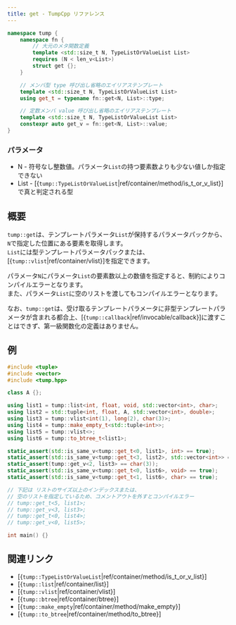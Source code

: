 ```yaml
---
title: get - TumpCpp リファレンス
---
```


```cpp
namespace tump {
    namespace fn {
        // 大元のメタ関数定義
        template <std::size_t N, TypeListOrValueList List>
        requires (N < len_v<List>)
        struct get {};
    }

    // メンバ型 type 呼び出し省略のエイリアステンプレート
    template <std::size_t N, TypeListOrValueList List>
    using get_t = typename fn::get<N, List>::type;

    // 定数メンバ value 呼び出し省略のエイリアステンプレート
    template <std::size_t N, TypeListOrValueList List>
    constexpr auto get_v = fn::get<N, List>::value;
}
```

### パラメータ

- N - 符号なし整数値。パラメータ`List`の持つ要素数よりも少ない値しか指定できない
- List - [{`tump::TypeListOrValueList`|ref/container/method/is_t_or_v_list}]で真と判定される型

## 概要

`tump::get`は、テンプレートパラメータ`List`が保持するパラメータパックから、`N`で指定した位置にある要素を取得します。  
`List`には型テンプレートパラメータパックまたは、[{`tump::vlist`|ref/container/vlist}]を指定できます。

パラメータ`N`にパラメータ`List`の要素数以上の数値を指定すると、制約によりコンパイルエラーとなります。  
また、パラメータ`List`に空のリストを渡してもコンパイルエラーとなります。

なお、`tump::get`は、受け取るテンプレートパラメータに非型テンプレートパラメータが含まれる都合上、[{`tump::callback`|ref/invocable/callback}]に渡すことはできず、第一級関数化の定義はありません。

## 例

```cpp
#include <tuple>
#include <vector>
#include <tump.hpp>

class A {};

using list1 = tump::list<int, float, void, std::vector<int>, char>;
using list2 = std::tuple<int, float, A, std::vector<int>, double>;
using list3 = tump::vlist<int(1), long(2), char(3)>;
using list4 = tump::make_empty_t<std::tuple<int>>;
using list5 = tump::vlist<>;
using list6 = tump::to_btree_t<list1>;

static_assert(std::is_same_v<tump::get_t<0, list1>, int> == true);
static_assert(std::is_same_v<tump::get_t<3, list2>, std::vector<int>> == true);
static_assert(tump::get_v<2, list3> == char(3));
static_assert(std::is_same_v<tump::get_t<0, list6>, void> == true);
static_assert(std::is_same_v<tump::get_t<1, list6>, char> == true);

// 下記は リストのサイズ以上のインデックスまたは、
// 空のリストを指定しているため、コメントアウトを外すとコンパイルエラー
// tump::get_t<5, list1>;
// tump::get_v<3, list3>;
// tump::get_t<0, list4>;
// tump::get_v<0, list5>;

int main() {}
```

## 関連リンク

- [{`tump::TypeListOrValueList`|ref/container/method/is_t_or_v_list}]
- [{`tump::list`|ref/container/list}]
- [{`tump::vlist`|ref/container/vlist}]
- [{`tump::btree`|ref/container/btree}]
- [{`tump::make_empty`|ref/container/method/make_empty}]
- [{`tump::to_btree`|ref/container/method/to_btree}]
